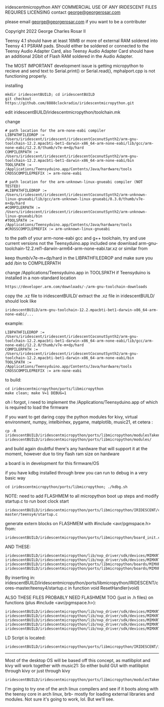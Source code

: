 iridescentmicropython
ANY COMMERCIAL USE OF ANY IRIDESCENT FILES REQUIRES LICENSING contact george@georgerosar.com

please email george@georgerosar.com if you want to be a contributer


Copyright 2022 George Charles Rosar II

Teensy 4.1 should have at least 16MB or more of external RAM soldered into Teensy 4.1 PSRAM pads. Should either be soldered or connected to the Teensy Audio Adapter Card, also Teensy Audio Adapter Card should have an additional 2Gbit of Flash RAM soldered in the Audio Adapter.

The MOST IMPORTANT development issue is getting micropython to recieve and send text to Serial.print() or Serial.read(), mphalport.cpp is not functioning properly.


installing
```
mkdir iridescentBUILD; cd iridescentBUILD
git checkout https://github.com/8888clockradio/iridescentmicropython.git
```

edit iridescentBUILD/iridescentmicropython/toolchain.mk

change
```
# path location for the arm-none-eabi compiler
LIBPATHFILEDROP := /Users/iridescent/iridescent/iridescentCoconutSynth2/arm-gnu-toolchain-12.2.mpacbti-bet1-darwin-x86_64-arm-none-eabi/lib/gcc/arm-none-eabi/12.2.0/thumb/v7e-m+dp/hard
COMPILERPATH := /Users/iridescent/iridescent/iridescentCoconutSynth2/arm-gnu-toolchain-12.2.mpacbti-bet1-darwin-x86_64-arm-none-eabi/bin
TOOLSPATH := /Applications/Teensyduino.app/Contents/Java/hardware/tools
CROSSCOMPILEPREFIX := arm-none-eabi

# path location for the arm-unknown-linux-gnueabi compiler (NOT TESTED)
#LIBPATHFILEDROP := /Users/iridescent/iridescent/iridescentCoconutSynth2/arm-unknown-linux-gnueabi/lib/gcc/arm-unknown-linux-gnueabi/8.3.0/thumb/v7e-m+dp/hard
#COMPILERPATH := /Users/iridescent/iridescent/iridescentCoconutSynth2/arm-unknown-linux-gnueabi/bin
#TOOLSPATH := /Applications/Teensyduino.app/Contents/Java/hardware/tools
#CROSSCOMPILEPREFIX := arm-unknown-linux-gnueabi
```

to the path of your arm-none-eabi gcc and g++ toolchain, try and use current versions not the Teensyduino.app included one download arm-gnu-toolchain-12.2.rel1-darwin-arm64-arm-none-eabi.tar.xz or similar from

keep thumb/v7e-m+dp/hard in the LIBPATHFILEDROP and make sure you add /bin to COMPILERPATH

change /Applications/Teensyduino.app in TOOLSPATH if Teensyduino is installed in a non-standard location
```
https://developer.arm.com/downloads/-/arm-gnu-toolchain-downloads
```

copy the .xz file to iridescentBUILD/
extract the .xz file in iridescentBUILD/
should look like
```
iridescentBUILD/arm-gnu-toolchain-12.2.mpacbti-bet1-darwin-x86_64-arm-none-eabi/...
```

example:
```
LIBPATHFILEDROP := /Users/iridescent/iridescent/iridescentCoconutSynth2/arm-gnu-toolchain-12.2.mpacbti-bet1-darwin-x86_64-arm-none-eabi/lib/gcc/arm-none-eabi/12.2.0/thumb/v7e-m+dp/hard
COMPILERPATH := /Users/iridescent/iridescent/iridescentCoconutSynth2/arm-gnu-toolchain-12.2.mpacbti-bet1-darwin-x86_64-arm-none-eabi/bin
TOOLSPATH := /Applications/Teensyduino.app/Contents/Java/hardware/tools
CROSSCOMPILEPREFIX := arm-none-eabi
```

to build:
```
cd iridescentmicropython/ports/libmicropython
make clean; make V=1 DEBUG=1
```

oh i forgot, i need to implement the /Applications/Teensyduino.app of which is required to load the firmware

if you want to get daring copy the python modules for kivy, virtual environment, numpy, intelbinhex, pygame, matplotlib, music21, et cetera :
```
cp -R iridescentBUILD/iridescentmicropython/ports/libmicropython/modulesTakenOut/* iridescentBUILD/iridescentmicropython/ports/libmicropython/modules/
```
and build again
doubtful there's any hardware that will support it at the moment, however due to tiny flash ram size on hardware

a board is in development for this firmware/OS

if you have kdbg installed through brew
you can run to debug in a very basic way
```
cd iridescentmicropython/ports/libmicropython; ./kdbg.sh
```

NOTE: need to add FLASHMEM to all micropython boot up steps and modify startup.c to run boot clock start
```
iridescentBUILD/iridescentmicropython/ports/libmicropython/IRIDESCENT/cores-master/teensy4/startup.c
```
generate extern blocks on FLASHMEM with #include <avr/pgmspace.h> from:
```
iridescentBUILD/iridescentmicropython/ports/libmicropython/board_init.c
```
AND THESE:
```
iridescentBUILD/iridescentmicropython/lib/nxp_driver/sdk/devices/MIMXRT1062/system_MIMXRT1062.c
iridescentBUILD/iridescentmicropython/lib/nxp_driver/sdk/devices/MIMXRT1062/system_MIMXRT1062.h
iridescentBUILD/iridescentmicropython/ports/libmicropython/boards/MIMXRT1062_clock_config.c
iridescentBUILD/iridescentmicropython/ports/libmicropython/boards/MIMXRT1062_clock_config.h
```
By inserting in: iridescentBUILD/iridescentmicropython/ports/libmicropython/IRIDESCENT/cores-master/teensy4/startup.c in function void ResetHandler(void)

ALSO THESE FILES PROBABLY NEED FLASHMEM TOO (just in .h files) on functions (plus #include <avr/pgmspace.h>):
```
iridescentBUILD/iridescentmicropython/lib/nxp_driver/sdk/devices/MIMXRT1062/fsl_device_registers.h
iridescentBUILD/iridescentmicropython/lib/nxp_driver/sdk/devices/MIMXRT1062/drivers/fsl_gpio.h
iridescentBUILD/iridescentmicropython/lib/nxp_driver/sdk/devices/MIMXRT1062/drivers/fsl_iomuxc.h
iridescentBUILD/iridescentmicropython/lib/nxp_driver/sdk/devices/MIMXRT1062/drivers/fsl_clock.h
iridescentBUILD/iridescentmicropython/lib/nxp_driver/sdk/devices/MIMXRT1062/drivers/fsl_lpuart.h
```

LD Script is located:
```
iridescentBUILD/iridescentmicropython/ports/libmicropython/IRIDESCENT/imxmrt_ld/imxrt1062_t41.ld
```
****


Most of the desktop OS will be based off this concept, as matlibplot and kivy will work together with music21:
So either build GUI with matlibplot through kivy or just through kivy
```
iridescentBUILD/iridescentmicropython/ports/libmicropython/modulesTakenOut/kivy/garden/garden/matplotlib/examples
```

I'm going to try one of the arch linux compilers and see if it boots along with the teensy core in arch linux, brb- mostly for loading external libraries and modules. Not sure it's going to work, lol. But we'll see.
